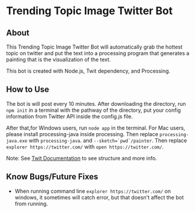 # Trending Topic Image Twitter Bot
## About
This Trending Topic Image Twitter Bot will automatically grab the hottest topic on twitter and put the text into a processing program that generates a painting that is the visualization of the text.

This bot is created with Node.js, Twit dependency, and Processing.
## How to Use
The bot is will post every 10 minutes. After downloading the directory, run `npm init` in a terminal with the pathway of the directory, put your config information from Twitter API inside the config.js file. 

After that,for Windows users, run `node app`  in the terminal. For Mac users, please install processing-java inside processing. Then replace `processing-java.exe` with `processing-java`. and ```--sketch=`pwd`/painter```. Then replace `explorer https://twitter.com/` with `open https://twitter.com/`.

Note: See [Twit Documentation](https://www.npmjs.com/package/twit) to see structure and more info.
## Know Bugs/Future Fixes
- When running command line `explorer https://twitter.com/` on windows, it sometimes will catch error, but that doesn't affect the bot from running.
